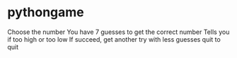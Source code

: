 # pythongame
Choose the number
You have 7 guesses to get the correct number
Tells you if too high or too low
If succeed, get another try with less guesses
quit to quit
